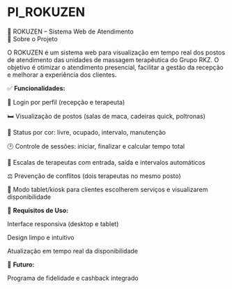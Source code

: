 # PI_ROKUZEN

🌿 ROKUZEN – Sistema Web de Atendimento <br>
📘 Sobre o Projeto

O ROKUZEN é um sistema web para visualização em tempo real dos postos de atendimento das unidades de massagem terapêutica do Grupo RKZ.
O objetivo é otimizar o atendimento presencial, facilitar a gestão da recepção e melhorar a experiência dos clientes.

✅ <strong>Funcionalidades:</strong>

👥 Login por perfil (recepção e terapeuta)

🛏️ Visualização de postos (salas de maca, cadeiras quick, poltronas)

🎨 Status por cor: livre, ocupado, intervalo, manutenção

🕑 Controle de sessões: iniciar, finalizar e calcular tempo total

📅 Escalas de terapeutas com entrada, saída e intervalos automáticos

⚖️ Prevenção de conflitos (dois terapeutas no mesmo posto)

📱 Modo tablet/kiosk para clientes escolherem serviços e visualizarem disponibilidade

🔐 <strong>Requisitos de Uso:</strong>

Interface responsiva (desktop e tablet)

Design limpo e intuitivo

Atualização em tempo real da disponibilidade

🚀 <strong>Futuro:</strong>

Programa de fidelidade e cashback integrado
